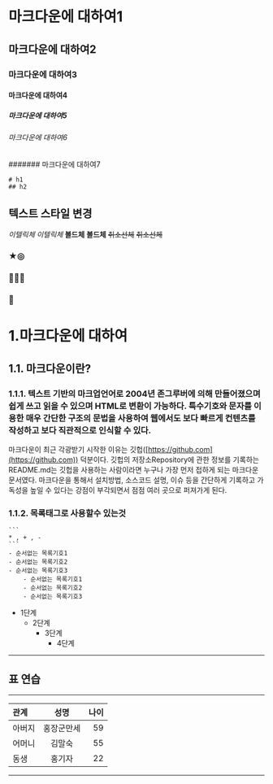 # 마크다운에 대하여1
## 마크다운에 대하여2
### 마크다운에 대하여3
#### 마크다운에 대하여4
##### 마크다운에 대하여5
###### 마크다운에 대하여6
####### 마크다운에 대하여7

```
# h1
## h2
```

## 텍스트 스타일 변경
*이텔릭체*
_이텔릭체_
**볼드체**
__볼드체__
~~취소선체~~
<s>취소선체</s>

### ★◎

### 🥇🥈🥉
### 🎱

# 1.마크다운에 대하여
## 1.1. 마크다운이란?
### 1.1.1. 텍스트 기반의 마크업언어로 2004년 존그루버에 의해 만들어졌으며 쉽게 쓰고 읽을 수 있으며 HTML로 변환이 가능하다. 특수기호와 문자를 이용한 매우 간단한 구조의 문법을 사용하여 웹에서도 보다 빠르게 컨텐츠를 작성하고 보다 직관적으로 인식할 수 있다.
마크다운이 최근 각광받기 시작한 이유는 깃헙([https://github.com](https://github.com)) 덕분이다. 깃헙의 저장소Repository에 관한 정보를 기록하는 README.md는 깃헙을 사용하는 사람이라면 누구나 가장 먼저 접하게 되는 마크다운 문서였다. 마크다운을 통해서 설치방법, 소스코드 설명, 이슈 등을 간단하게 기록하고 가독성을 높일 수 있다는 강점이 부각되면서 점점 여러 곳으로 퍼져가게 된다.



### 1.1.2. 목록태그로 사용할수 있는것
    ```
    * , + , -
    ```
    - 순서없는 목록기호1
    - 순서없는 목록기호2
    - 순서없는 목록기호3
        - 순서없는 목록기호1
        - 순서없는 목록기호2
        - 순서없는 목록기호3
        
* 1단계
  - 2단계
    + 3단계
      + 4단계

---      
## 표 연습
---
|관계|성명|나이
|:----- |:----:|----:
|아버지|홍장군만세|59
|어머니|김말숙|55
|동생|홍기자|22
***



